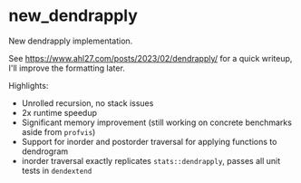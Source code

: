 # new_dendrapply

New dendrapply implementation.

See https://www.ahl27.com/posts/2023/02/dendrapply/ for a quick writeup, I'll improve the formatting later.

Highlights:
- Unrolled recursion, no stack issues
- 2x runtime speedup
- Significant memory improvement (still working on concrete benchmarks aside from `profvis`)
- Support for inorder and postorder traversal for applying functions to dendrogram
- inorder traversal exactly replicates `stats::dendrapply`, passes all unit tests in `dendextend`
